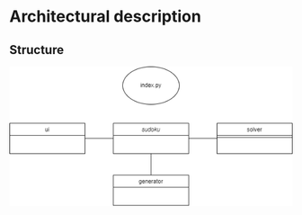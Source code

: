 # Architectural description

## Structure

![architecture](https://github.com/Ozath/ot-harjoitustyo/blob/master/documents/images/initClassDiagram.png)
